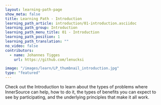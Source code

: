 ```yaml
---
layout: learning-path-page
show_meta: false
title: Learning Path - Introduction
learning_path_article: introduction/01-introduction.asciidoc
learning_path_group: Introduction
learning_path_menu_title: 01 - Introduction
learning_path_position: 1
learning_path_translation: ""
no_video: false
contributors:
  - name: Johannes Tigges
    url: https://github.com/lenucksi

image: "/images/learn/LP_thumbnail_introduction.jpg"
type: "featured"
---
```


Check out the Introduction to learn about the types of problems where InnerSource can help, how to do it, the types of benefits you can expect to see by participating, and the underlying principles that make it all work.

<!--- This file autogenerated from https://github.com/InnerSourceCommons/InnerSourceLearningPath/blob/master/scripts/generate_learning_path_markdown.js -->